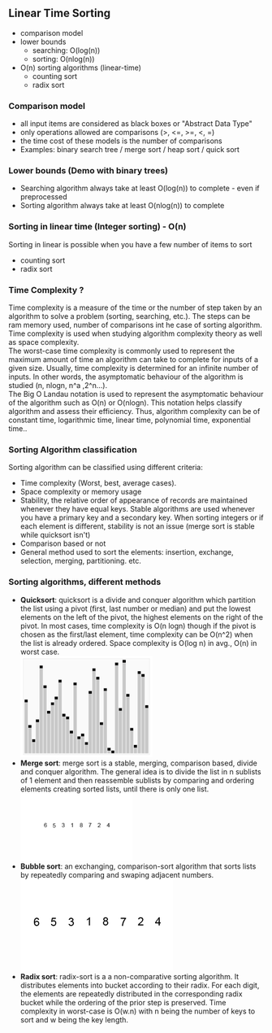 ## Linear Time Sorting
* comparison model
* lower bounds
   * searching: O(log(n))
   * sorting: O(nlog(n))
* O(n) sorting algorithms (linear-time)
   * counting sort
   * radix sort

### Comparison model
* all input items are considered as black boxes or "Abstract Data Type"
* only operations allowed are comparisons (>, <=, >=, <, =) 
* the time cost of these models is the number of comparisons
* Examples: binary search tree / merge sort /  heap sort / quick sort

### Lower bounds (Demo with binary trees)
* Searching algorithm always take at least O(log(n)) to complete - even if preprocessed
* Sorting algorithm always take at least O(nlog(n))  to complete

### Sorting in linear time (Integer sorting) - O(n)
Sorting in linear is possible when you have a few number of items to sort
* counting sort
* radix sort

### Time Complexity ?
Time complexity is a measure of the time or the number of step taken by an algorithm to solve a problem (sorting, searching, etc.). The steps can be ram memory used, number of comparisons int he case of sorting algorithm.  
Time complexity is used when studying algorithm complexity theory as well as space complexity.  
The worst-case time complexity is commonly used to represent the maximum amount of time an algorithm can take to complete for inputs of a given size. Usually, time complexity is determined for an infinite number of inputs. In other words, the asymptomatic behaviour of the algorithm is studied (n, nlogn, n^a ,2^n...).  
The Big O Landau notation is used to represent the asymptomatic behaviour of the algorithm such as O(n) or O(nlogn). This notation helps classify algorithm and assess their efficiency. Thus, algorithm complexity can be of constant time, logarithmic time, linear time, polynomial time, exponential time..  

### Sorting Algorithm classification
Sorting algorithm can be classified using different criteria:
* Time complexity (Worst, best, average cases).
* Space complexity or memory usage
* Stability, the relative order of appearance of records are maintained whenever they have equal keys. Stable algorithms are used whenever you have a primary key and a secondary key. When sorting integers or if each element is different, stability is not an issue (merge sort is stable while quicksort isn't)
*  Comparison based or not
* General method used to sort the elements: insertion, exchange, selection, merging, partitioning. etc.
  
### Sorting algorithms, different methods

* **Quicksort**: quicksort is a divide and conquer algorithm which partition the list using a pivot (first, last number or median) and put the lowest elements on the left of the pivot, the highest elements on the right of the pivot. In most cases, time complexity is O(n logn) though if the pivot is chosen as the first/last element, time complexity can be O(n^2) when the list is already ordered. Space complexity is O(log n) in avg., O(n) in worst case.  
![](260px-Sorting_quicksort_anim.gif)
* **Merge sort**: merge sort is a stable, merging, comparison based, divide and conquer algorithm. The general idea is to divide the list in n sublists of 1 element and then reassemble sublists by comparing and ordering elements creating sorted lists, until there is only one list.  
![](220px-Merge-sort-example-300px.gif)
* **Bubble sort**: an exchanging, comparison-sort algorithm that sorts lists by repeatedly comparing and swaping adjacent numbers.  
![](Bubble-sort-example-300px.gif)
* **Radix sort**: radix-sort is a a non-comparative sorting algorithm. It distributes elements into bucket according to their radix. For each digit, the elements are repeatedly distributed in the corresponding radix bucket while the ordering of the prior step is preserved. Time complexity in worst-case is O(w.n) with n being the number of keys to sort and w being the key length.
